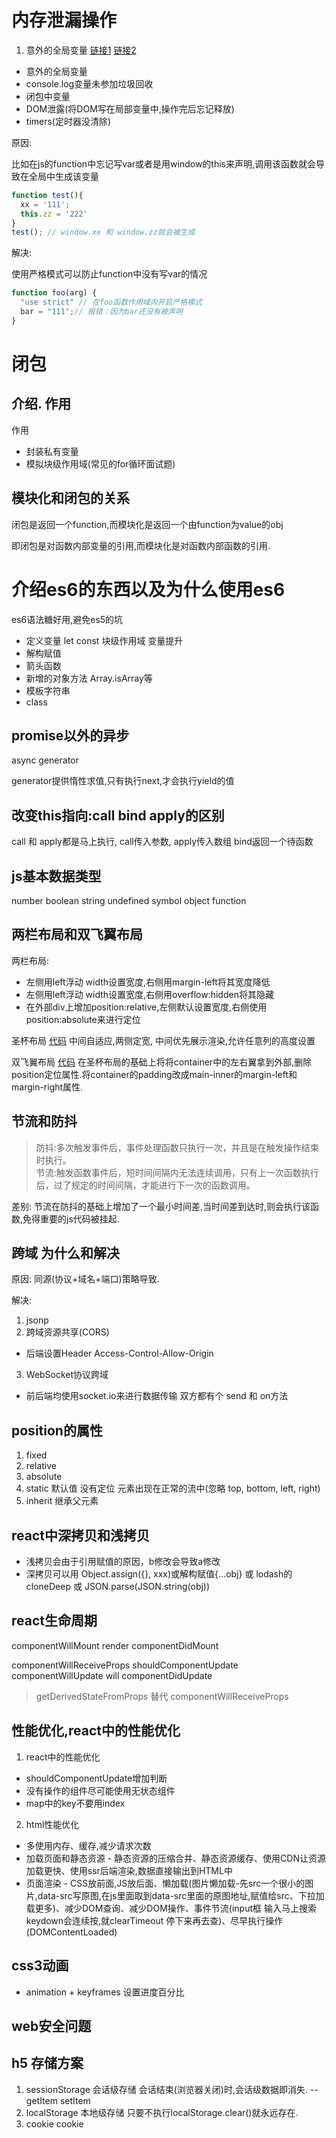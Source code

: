 # 内存泄漏操作
1. 意外的全局变量
[链接1](https://github.com/zhansingsong/js-leakage-patterns/blob/master/%E5%B8%B8%E8%A7%81%E7%9A%84JavaScript%E5%86%85%E5%AD%98%E6%B3%84%E9%9C%B2/%E5%B8%B8%E8%A7%81%E7%9A%84JavaScript%E5%86%85%E5%AD%98%E6%B3%84%E9%9C%B2.md)
[链接2](https://github.com/zhansingsong/js-leakage-patterns/blob/master/%E5%86%85%E5%AD%98%E6%B3%84%E9%9C%B2%E4%B9%8BListeners/%E5%86%85%E5%AD%98%E6%B3%84%E9%9C%B2%E4%B9%8BListeners.md)

* 意外的全局变量
* console.log变量未参加垃圾回收
* 闭包中变量
* DOM泄露(将DOM写在局部变量中,操作完后忘记释放)
* timers(定时器没清除)

原因:

比如在js的function中忘记写var或者是用window的this来声明,调用该函数就会导致在全局中生成该变量
```js
function test(){
  xx = '111';
  this.zz = '222'
}
test(); // window.xx 和 window.zz就会被生成
```
解决:

使用严格模式可以防止function中没有写var的情况
```js
function foo(arg) {
  "use strict" // 在foo函数作用域内开启严格模式
  bar = "111";// 报错：因为bar还没有被声明
}
```

# 闭包
## 介绍. 作用
作用
* 封装私有变量
* 模拟块级作用域(常见的for循环面试题)

## 模块化和闭包的关系
闭包是返回一个function,而模块化是返回一个由function为value的obj

即闭包是对函数内部变量的引用,而模块化是对函数内部函数的引用.

# 介绍es6的东西以及为什么使用es6
es6语法糖好用,避免es5的坑

* 定义变量 let const 块级作用域 变量提升
* 解构赋值
* 箭头函数
* 新增的对象方法 Array.isArray等
* 模板字符串
* class

## promise以外的异步
async generator

generator提供惰性求值,只有执行next,才会执行yield的值

## 改变this指向:call bind apply的区别
call 和 apply都是马上执行, call传入参数, apply传入数组
bind返回一个待函数

## js基本数据类型
number boolean string undefined symbol object function

## 两栏布局和双飞翼布局
两栏布局: 
* 左侧用left浮动 width设置宽度,右侧用margin-left将其宽度降低
* 左侧用left浮动 width设置宽度,右侧用overflow:hidden将其隐藏
* 在外部div上增加position:relative,左侧默认设置宽度,右侧使用 position:absolute来进行定位

圣杯布局 [代码](https://github.com/Linbubin/share/blob/master/css/shengbei.html?1550650276978)
中间自适应,两侧定宽, 中间优先展示渲染,允许任意列的高度设置

双飞翼布局 [代码](https://github.com/Linbubin/share/blob/master/css/shuangfeiyi.html)
在圣杯布局的基础上将将container中的左右翼拿到外部,删除position定位属性.将container的padding改成main-inner的margin-left和margin-right属性.

## 节流和防抖
> 防抖:多次触发事件后，事件处理函数只执行一次，并且是在触发操作结束时执行。<br>
> 节流:触发函数事件后，短时间间隔内无法连续调用，只有上一次函数执行后，过了规定的时间间隔，才能进行下一次的函数调用。

差别: 节流在防抖的基础上增加了一个最小时间差,当时间差到达时,则会执行该函数,免得重要的js代码被挂起.

## 跨域 为什么和解决
原因: 同源(协议+域名+端口)策略导致.

解决:
1. jsonp
2. 跨域资源共享(CORS)
* 后端设置Header Access-Control-Allow-Origin
3. WebSocket协议跨域
* 前后端均使用socket.io来进行数据传输 双方都有个 send 和 on方法

## position的属性
1. fixed
2. relative
3. absolute
4. static 默认值 没有定位 元素出现在正常的流中(忽略 top, bottom, left, right)
5. inherit 继承父元素

## react中深拷贝和浅拷贝
* 浅拷贝会由于引用赋值的原因，b修改会导致a修改
* 深拷贝可以用 Object.assign({}, xxx)或解构赋值{...obj} 或 lodash的cloneDeep 或 JSON.parse(JSON.string(obj))

## react生命周期
componentWillMount
render
componentDidMount

componentWillReceiveProps
shouldComponentUpdate
componentWillUpdate
will
componentDidUpdate

> getDerivedStateFromProps 替代 componentWillReceiveProps

## 性能优化,react中的性能优化
1. react中的性能优化
* shouldComponentUpdate增加判断
* 没有操作的组件尽可能使用无状态组件
* map中的key不要用index

2. html性能优化
* 多使用内存、缓存,减少请求次数
* 加载页面和静态资源 - 静态资源的压缩合并、静态资源缓存、使用CDN让资源加载更快、使用ssr后端渲染,数据直接输出到HTML中
* 页面渲染 - CSS放前面,JS放后面、懒加载(图片懒加载-先src一个很小的图片,data-src写原图,在js里面取到data-src里面的原图地址,赋值给src、下拉加载更多)、减少DOM查询、减少DOM操作、事件节流(input框 输入马上搜索 keydown会连续按,就clearTimeout 停下来再去查)、尽早执行操作(DOMContentLoaded)

## css3动画
* animation + keyframes 设置进度百分比
## web安全问题

## h5 存储方案
1. sessionStorage 会话级存储   会话结束(浏览器关闭)时,会话级数据即消失.  -- getItem setItem
2. localStorage 本地级存储 只要不执行localStorage.clear()就永远存在.
3. cookie cookie